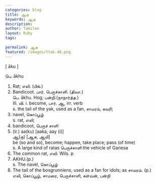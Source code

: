 ```yaml
---
categories: blog
title: ஆகு
keywords: ஆகு
description: 
author: Tamilan
layout: Ruby
tags: 
 
permalink: ஆகு
featured: /images/ttak-48.png
---
```

  
[ āku ]  
  
பெ. ākhu  
1. Rat; எலி. (பிங்.)  
2. Bandicoot. பார். பெருச்சாளி. (திவா.)  
பெ. ākhu. Hog; பன்றி.(நாநார்த்த.)  
III. வி. i. become, பார். ஆ, irr. verb  
s. the tail of the yak, used as a fan, சாமரம், கவரி;  
2. navel, கொப்பூழ்  
s. rat, எலி;  
2. bandicoot, பெருச் சாளி  
3. (ir.) aa(ku) [aaka, aay (i)]  
ஆ(கு) [ஆக, ஆயி]  
be (so and so), become; happen, take place; pass (of time)  
s. A large kind of ratas பெருச்சாளி the vehicle of Ganesa  
2. The common rat, எலி. Wils. p  
14. AKHU.(p.)  
s. The navel, கொப்பூழ்  
2. The tail of the bosgrunniens, used as a fan for idols; as சாமரம். (p.)  
எலி, கொப்பூழ், சாமரை, பெருச்சாளி, கள்வன், பன்றி